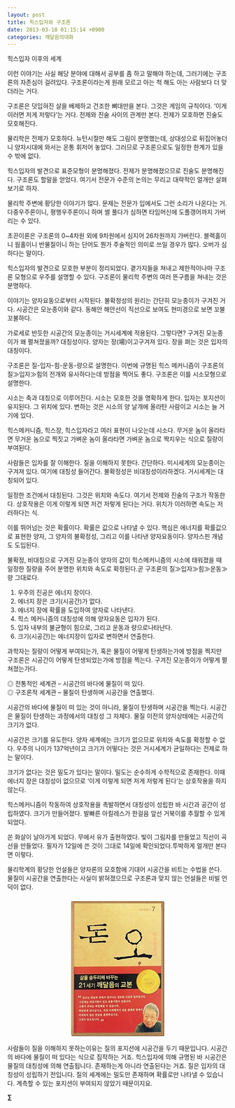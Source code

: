 ```yaml
---
layout: post
title: 힉스입자와 구조론
date: 2013-03-18 01:15:14 +0900
categories: 깨달음의대화
---
```

힉스입자 이후의 세계 


  


이런 이야기는 사실 해당 분야에 대해서 공부를 좀 하고 말해야 하는데, 그러기에는 구조론의 자존심이 걸려있다. 구조론이라는게 원래 모르고 아는 척 해도 아는 사람보다 더 맞더라는 거다. 


  


구조론은 덧입혀진 살을 배제하고 건조한 뼈대만을 본다. 그것은 게임의 규칙이다. ‘이게 이러면 저게 저렇다’는 거다. 전제와 진술 사이의 관계만 본다. 전제가 모호하면 진술도 모호해진다. 


  


물리학은 전제가 모호하다. 뉴턴시절만 해도 그림이 분명했는데, 상대성으로 뒤집어놓더니 양자시대에 와서는 온통 휘저어 놓았다. 그러므로 구조론으로도 일정한 한계가 있을 수 밖에 없다. 


  


힉스입자의 발견으로 표준모형이 분명해졌다. 전제가 분명해졌으므로 진술도 분명해진다. 구조론도 할말을 얻었다. 여기서 전문가 수준의 논의는 무리고 대략적인 얼개만 살펴보기로 하자. 


  


물리학 주변에 황당한 이야기가 많다. 문제는 전문가 입에서도 그런 소리가 나온다는 거. 다중우주론이니, 평행우주론이니 하며 썰 풀다가 심하면 타임머신에 도플갱어까지 가버리는 수 있다. 


  


초끈이론은 구조론의 0~4차원 외에 9차원에서 심지어 26차원까지 가버린다. 블랙홀이니 웜홀이니 반물질이니 하는 단어도 뭔가 주술적인 의미로 쓰일 경우가 많다. 오버가 심하다는 말이다. 


  


힉스입자의 발견으로 모호한 부분이 정리되었다. 곁가지들을 쳐내고 제한적이나마 구조론 모형으로 우주를 설명할 수 있다. 구조론이 물리학 주변의 여러 뜬구름을 쳐내는 것은 분명하다. 


  


이야기는 양자요동으로부터 시작된다. 불확정성의 원리는 간단히 모눈종이가 구겨진 거다. 시공간은 모눈종이와 같다. 동해안 해안선이 직선으로 보여도 현미경으로 보면 꼬불꼬불하다. 


  


가로세로 반듯한 시공간의 모눈종이는 거시세계에 적용된다. 그렇다면? 구겨진 모눈종이가 왜 펼쳐졌을까? 대칭성이다. 양자는 장(場)이고구겨져 있다. 장을 펴는 것은 입자의 대칭이다. 


  


구조론은 질-입자-힘-운동-량으로 설명한다. 이번에 규명된 힉스 메커니즘이 구조론의 질≫입자≫힘의 전개와 유사하다는데 방점을 찍어도 좋다. 구조론은 이를 시소모형으로 설명한다. 


  


시소는 축과 대칭으로 이루어진다. 시소는 모호한 것을 명확하게 한다. 입자는 포지션이 유지된다. 그 위치에 있다. 변하는 것은 시소의 양 날개에 올라탄 사람이고 시소는 늘 거기에 있다. 


  


힉스메커니즘, 힉스장, 힉스입자라고 여러 표현이 나오는데 시소다. 무거운 놈이 올라타면 무거운 놈으로 찍짓고 가벼운 놈이 올라타면 가벼운 놈으로 짝지우는 식으로 질량이 부여된다. 


  


사람들은 입자를 잘 이해한다. 질을 이해하지 못한다. 간단하다. 미시세계의 모눈종이는 구겨져 있다. 여기에 대칭성 들어간다. 불확정성은 비대칭성이라하겠다. 거시세계는 대칭되어 있다. 


  


일정한 조건에서 대칭된다. 그것은 위치와 속도다. 여기서 전제와 진술의 구조가 작동한다. 상호작용은 이게 이렇게 되면 저건 저렇게 된다는 거다. 위치가 이러하면 속도는 저러하다는 식. 


  


이를 뛰어넘는 것은 확률이다. 확률은 값으로 나타낼 수 있다. 핵심은 에너지를 확률값으로 표현한 양자, 그 양자의 불확정성, 그리고 이를 나타낸 양자요동이다. 양자스핀 개념도 도입된다. 


  


불확정, 비대칭으로 구겨진 모눈종이 양자의 값이 힉스메커니즘의 시소에 태워졌을 때 일정한 질량을 주어 분명한 위치와 속도로 확정된다.곧 구조론의 질≫입자≫힘≫운동≫량 그대로다. 


  


1) 우주의 진공은 에너지 장이다.    
2) 에너지 장은 크기(시공간)가 없다.    
3) 에너지 장에 확률을 도입하여 양자로 나타낸다.    
4) 힉스 메커니즘의 대칭성에 의해 양자요동은 입자가 된다.    
5) 입자 내부의 불균형이 힘으로, 그리고 운동과 량으로나타난다.    
6) 크기(시공간)는 에너지장이 입자로 변하면서 연출한다. 


  


과학자는 질량이 어떻게 부여되는가, 혹은 물질이 어떻게 탄생하는가에 방점을 찍지만 구조론은 시공간이 어떻게 탄생되었는가에 방점을 찍는다. 구겨진 모눈종이가 어떻게 펼쳐졌는가다. 


  


◎ 전통적인 세계관 – 시공간의 바다에 물질이 떠 있다.    
◎ 구조론적 세계관 – 물질이 탄생하며 시공간을 연출했다. 


  


시공간의 바다에 물질이 떠 있는 것이 아니라, 물질이 탄생하며 시공간을 찍는다. 시공간은 물질이 탄생하는 과정에서의 대칭성 그 자체다. 물질 이전의 양자상태에는 시공간의 크기가 없다. 


  


시공간은 크기를 유도한다. 양자 세계에는 크기가 없으므로 위치와 속도를 확정할 수 없다. 우주의 나이가 137억년이고 크기가 어떻다는 것은 거시세계가 균일하다는 전제로 하는 말이다. 


  


크기가 없다는 것은 밀도가 있다는 말이다. 밀도는 순수하게 수학적으로 존재한다. 이때 에너지 장은 대칭성이 없으므로 ‘이게 이렇게 되면 저게 저렇게 된다’는 상호작용을 하지 않는다. 


  


힉스메커니즘이 작동하여 상호작용을 촉발하면서 대칭성이 성립한 바 시간과 공간이 성립하였다. 크기가 만들어졌다. 발빠른 아킬레스가 한걸음 앞선 거북이를 추월할 수 있게 되었다. 


  


쏜 화살이 날아가게 되었다. 무에서 유가 출현하였다. 빛이 그림자를 만들었고 직선이 곡선을 만들었다. 필자가 12일에 쓴 것이 그대로 14일에 확인되었다.투박하게 얼개만 본다면 이렇다. 


  


물리학계의 황당한 언설들은 양자론의 모호함에 기대어 시공간을 비트는 수법을 쓴다. 물질이 시공간을 연출한다는 사실이 밝혀졌으므로 구조론과 맞지 않는 언설들은 비빌 언덕이 없다. 



 ###


  




<p align="center">
  <a href="?mid=DonOh"><img alt="345678.jpg" src="files/attach/images/198/727/315/55.JPG" /> <br /></a> 
  
  <p>
  </p> 사람들이 질을 이해하지 못하는이유는 질의 포지션에 시공간을 두기 때문입니다. 시공간의 바다에 물질이 떠 있다는 식으로 짐작하는 거죠. 힉스입자에 의해 규명된 바 시공간은 물질의 대칭성에 의해 연출됩니다. 존재하는게 아니라 연출된다는 거죠. 질은 입자의 대칭성이 성립하기 전입니다. 질의 세계에는 밀도만 존재하며 확률로만 나타낼 수 있습니다. 계측할 수 있는 포지션이 부여되지 않았기 때문이지요. 
  
  <p>
  </p>
  
  <p>
  </p>
  
  <p>
    <b>∑</b> <br /><br />
  </p>
  
  <p>
  </p>
  
  <p>
  </p>
  
  <p>
  </p>
  
  <p>
  </p>
  
  <p>
  </p>
  
  <p>
  </p>
  
  <p>
  </p>
</p>